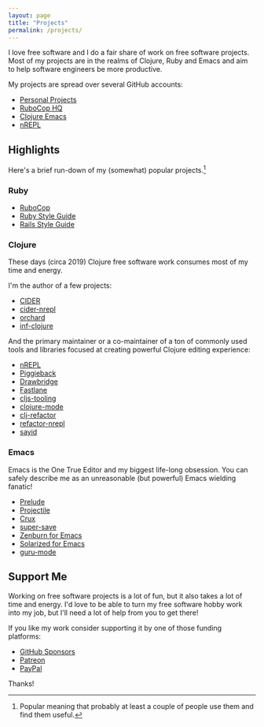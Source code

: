```yaml
---
layout: page
title: "Projects"
permalink: /projects/
---
```


I love free software and I do a fair share of work on free software projects.
Most of my projects are in the realms of Clojure, Ruby and Emacs and aim to
help software engineers be more productive.

My projects are spread over several GitHub accounts:

* [Personal Projects](https://github.com/bbatsov)
* [RuboCop HQ](https://github.com/rubocop-hq)
* [Clojure Emacs](https://github.com/clojure-emacs)
* [nREPL](https://github.com/nrepl)

## Highlights

Here's a brief run-down of my (somewhat) popular projects.[^1]

### Ruby

* [RuboCop](http://rubocop.org)
* [Ruby Style Guide](https://github.com/rubocop-hq/ruby-style-guide)
* [Rails Style Guide](https://github.com/rubocop-hq/rails-style-guide)

### Clojure

These days (circa 2019) Clojure free software work consumes most of my
time and energy.

I'm the author of a few projects:

* [CIDER](https://cider.mx)
* [cider-nrepl](https://github.com/clojure-emacs/cider-nrepl)
* [orchard](https://github.com/clojure-emacs/orchard)
* [inf-clojure](https://github.com/clojure-emacs/inf-clojure)

And the primary maintainer or a co-maintainer of a ton of commonly
used tools and libraries focused at creating powerful Clojure editing
experience:

* [nREPL](https://nrepl.org)
* [Piggieback](https://github.com/nrepl/piggieback)
* [Drawbridge](https://github.com/nrepl/drawbridge)
* [Fastlane](https://github.com/nrepl/fastlane)
* [cljs-tooling](https://github.com/clojure-emacs/cljs-tooling)
* [clojure-mode](https://github.com/clojure-emacs/clojure-mode)
* [clj-refactor](https://github.com/clojure-emacs/clj-refactor)
* [refactor-nrepl](https://github.com/clojure-emacs/refactor-nrepl)
* [sayid](https://github.com/clojure-emacs/sayid)

### Emacs

Emacs is the One True Editor and my biggest life-long obsession. You can safely describe
me as an unreasonable (but powerful) Emacs wielding fanatic!

* [Prelude](https://github.com/bbatsov/prelude)
* [Projectile](https://projectile.mx)
* [Crux](https://github.com/bbatsov/crux)
* [super-save](https://github.com/bbatsov/super-save)
* [Zenburn for Emacs](https://github.com/bbatsov/zenburn-emacs)
* [Solarized for Emacs](https://github.com/bbatsov/solarized-emacs)
* [guru-mode](https://github.com/bbatsov/guru-mode)

## Support Me

Working on free software projects is a lot of fun, but it also takes a
lot of time and energy. I'd love to be able to turn my free software
hobby work into my job, but I'll need a lot of help from you to get
there!

If you like my work consider supporting it by one of those funding platforms:

* [GitHub Sponsors](https://github.com/users/bbatsov/sponsorship)
* [Patreon](https://www.patreon.com/bbatsov)
* [PayPal](https://www.paypal.me/bbatsov)

Thanks!

[^1]: Popular meaning that probably at least a couple of people use them and find them useful.
